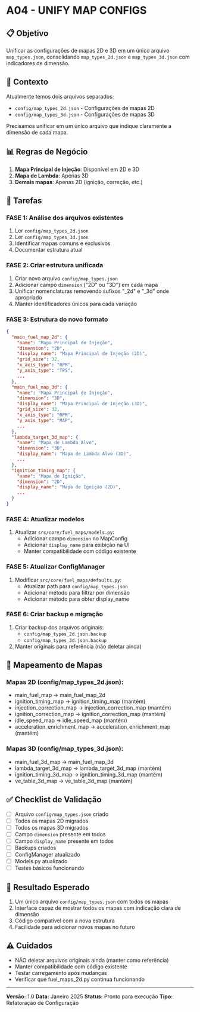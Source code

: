 # A04 - UNIFY MAP CONFIGS

## 📋 Objetivo
Unificar as configurações de mapas 2D e 3D em um único arquivo `map_types.json`, consolidando `map_types_2d.json` e `map_types_3d.json` com indicadores de dimensão.

## 🎯 Contexto
Atualmente temos dois arquivos separados:
- `config/map_types_2d.json` - Configurações de mapas 2D
- `config/map_types_3d.json` - Configurações de mapas 3D

Precisamos unificar em um único arquivo que indique claramente a dimensão de cada mapa.

## 📊 Regras de Negócio
1. **Mapa Principal de Injeção**: Disponível em 2D e 3D
2. **Mapa de Lambda**: Apenas 3D
3. **Demais mapas**: Apenas 2D (ignição, correção, etc.)

## 🔧 Tarefas

### FASE 1: Análise dos arquivos existentes
1. Ler `config/map_types_2d.json`
2. Ler `config/map_types_3d.json`
3. Identificar mapas comuns e exclusivos
4. Documentar estrutura atual

### FASE 2: Criar estrutura unificada
1. Criar novo arquivo `config/map_types.json`
2. Adicionar campo `dimension` ("2D" ou "3D") em cada mapa
3. Unificar nomenclaturas removendo sufixos "_2d" e "_3d" onde apropriado
4. Manter identificadores únicos para cada variação

### FASE 3: Estrutura do novo formato
```json
{
  "main_fuel_map_2d": {
    "name": "Mapa Principal de Injeção",
    "dimension": "2D",
    "display_name": "Mapa Principal de Injeção (2D)",
    "grid_size": 32,
    "x_axis_type": "RPM",
    "y_axis_type": "TPS",
    ...
  },
  "main_fuel_map_3d": {
    "name": "Mapa Principal de Injeção",
    "dimension": "3D", 
    "display_name": "Mapa Principal de Injeção (3D)",
    "grid_size": 32,
    "x_axis_type": "RPM",
    "y_axis_type": "MAP",
    ...
  },
  "lambda_target_3d_map": {
    "name": "Mapa de Lambda Alvo",
    "dimension": "3D",
    "display_name": "Mapa de Lambda Alvo (3D)",
    ...
  },
  "ignition_timing_map": {
    "name": "Mapa de Ignição",
    "dimension": "2D",
    "display_name": "Mapa de Ignição (2D)",
    ...
  }
}
```

### FASE 4: Atualizar modelos
1. Atualizar `src/core/fuel_maps/models.py`:
   - Adicionar campo `dimension` no MapConfig
   - Adicionar `display_name` para exibição na UI
   - Manter compatibilidade com código existente

### FASE 5: Atualizar ConfigManager
1. Modificar `src/core/fuel_maps/defaults.py`:
   - Atualizar path para `config/map_types.json`
   - Adicionar método para filtrar por dimensão
   - Adicionar método para obter display_name

### FASE 6: Criar backup e migração
1. Criar backup dos arquivos originais:
   - `config/map_types_2d.json.backup`
   - `config/map_types_3d.json.backup`
2. Manter originais para referência (não deletar ainda)

## 📝 Mapeamento de Mapas

### Mapas 2D (config/map_types_2d.json):
- main_fuel_map → main_fuel_map_2d
- ignition_timing_map → ignition_timing_map (mantém)
- injection_correction_map → injection_correction_map (mantém)
- ignition_correction_map → ignition_correction_map (mantém)
- idle_speed_map → idle_speed_map (mantém)
- acceleration_enrichment_map → acceleration_enrichment_map (mantém)

### Mapas 3D (config/map_types_3d.json):
- main_fuel_3d_map → main_fuel_map_3d
- lambda_target_3d_map → lambda_target_3d_map (mantém)
- ignition_timing_3d_map → ignition_timing_3d_map (mantém)
- ve_table_3d_map → ve_table_3d_map (mantém)

## ✅ Checklist de Validação
- [ ] Arquivo `config/map_types.json` criado
- [ ] Todos os mapas 2D migrados
- [ ] Todos os mapas 3D migrados
- [ ] Campo `dimension` presente em todos
- [ ] Campo `display_name` presente em todos
- [ ] Backups criados
- [ ] ConfigManager atualizado
- [ ] Models.py atualizado
- [ ] Testes básicos funcionando

## 🚀 Resultado Esperado
1. Um único arquivo `config/map_types.json` com todos os mapas
2. Interface capaz de mostrar todos os mapas com indicação clara de dimensão
3. Código compatível com a nova estrutura
4. Facilidade para adicionar novos mapas no futuro

## ⚠️ Cuidados
- NÃO deletar arquivos originais ainda (manter como referência)
- Manter compatibilidade com código existente
- Testar carregamento após mudanças
- Verificar que fuel_maps_2d.py continua funcionando

---

**Versão:** 1.0
**Data:** Janeiro 2025
**Status:** Pronto para execução
**Tipo:** Refatoração de Configuração